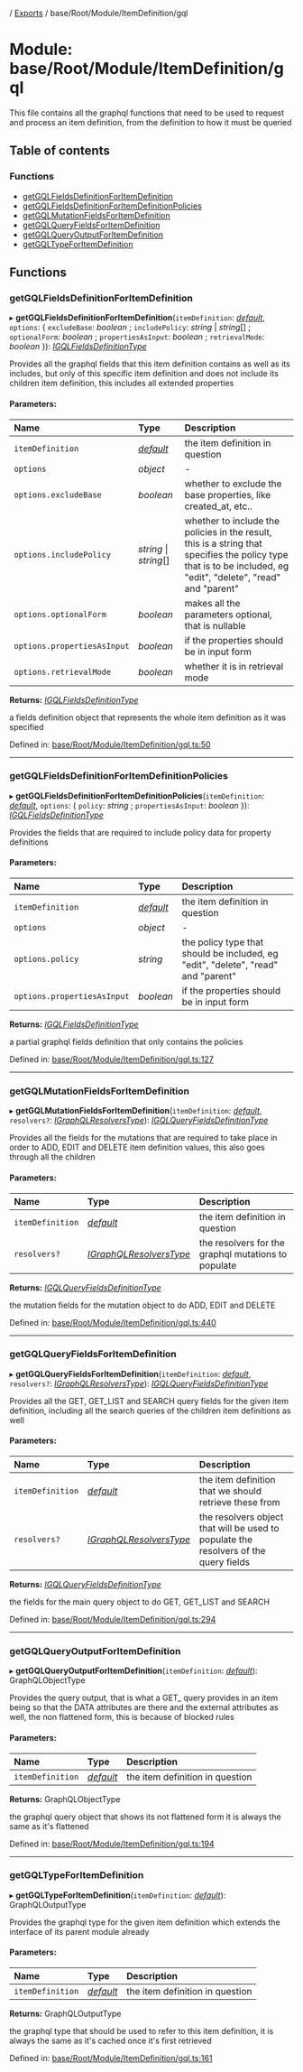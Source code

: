 [](../README.md) / [Exports](../modules.md) / base/Root/Module/ItemDefinition/gql

# Module: base/Root/Module/ItemDefinition/gql

This file contains all the graphql functions that need to be used to request
and process an item definition, from the definition to how it must be queried

## Table of contents

### Functions

- [getGQLFieldsDefinitionForItemDefinition](base_root_module_itemdefinition_gql.md#getgqlfieldsdefinitionforitemdefinition)
- [getGQLFieldsDefinitionForItemDefinitionPolicies](base_root_module_itemdefinition_gql.md#getgqlfieldsdefinitionforitemdefinitionpolicies)
- [getGQLMutationFieldsForItemDefinition](base_root_module_itemdefinition_gql.md#getgqlmutationfieldsforitemdefinition)
- [getGQLQueryFieldsForItemDefinition](base_root_module_itemdefinition_gql.md#getgqlqueryfieldsforitemdefinition)
- [getGQLQueryOutputForItemDefinition](base_root_module_itemdefinition_gql.md#getgqlqueryoutputforitemdefinition)
- [getGQLTypeForItemDefinition](base_root_module_itemdefinition_gql.md#getgqltypeforitemdefinition)

## Functions

### getGQLFieldsDefinitionForItemDefinition

▸ **getGQLFieldsDefinitionForItemDefinition**(`itemDefinition`: [*default*](../classes/base_root_module_itemdefinition.default.md), `options`: { `excludeBase`: *boolean* ; `includePolicy`: *string* \| *string*[] ; `optionalForm`: *boolean* ; `propertiesAsInput`: *boolean* ; `retrievalMode`: *boolean*  }): [*IGQLFieldsDefinitionType*](../interfaces/base_root_gql.igqlfieldsdefinitiontype.md)

Provides all the graphql fields that this item definition contains as well as its
includes, but only of this specific item definition and does not include its children item
definition, this includes all extended properties

#### Parameters:

Name | Type | Description |
:------ | :------ | :------ |
`itemDefinition` | [*default*](../classes/base_root_module_itemdefinition.default.md) | the item definition in question   |
`options` | *object* | - |
`options.excludeBase` | *boolean* | whether to exclude the base properties, like created_at, etc..   |
`options.includePolicy` | *string* \| *string*[] | whether to include the policies in the result, this is a string that specifies the policy type that is to be included, eg "edit", "delete", "read" and "parent"   |
`options.optionalForm` | *boolean* | makes all the parameters optional, that is nullable   |
`options.propertiesAsInput` | *boolean* | if the properties should be in input form   |
`options.retrievalMode` | *boolean* | whether it is in retrieval mode   |

**Returns:** [*IGQLFieldsDefinitionType*](../interfaces/base_root_gql.igqlfieldsdefinitiontype.md)

a fields definition object that represents the whole item definition as it was specified

Defined in: [base/Root/Module/ItemDefinition/gql.ts:50](https://github.com/onzag/itemize/blob/3efa2a4a/base/Root/Module/ItemDefinition/gql.ts#L50)

___

### getGQLFieldsDefinitionForItemDefinitionPolicies

▸ **getGQLFieldsDefinitionForItemDefinitionPolicies**(`itemDefinition`: [*default*](../classes/base_root_module_itemdefinition.default.md), `options`: { `policy`: *string* ; `propertiesAsInput`: *boolean*  }): [*IGQLFieldsDefinitionType*](../interfaces/base_root_gql.igqlfieldsdefinitiontype.md)

Provides the fields that are required to include policy data for property
definitions

#### Parameters:

Name | Type | Description |
:------ | :------ | :------ |
`itemDefinition` | [*default*](../classes/base_root_module_itemdefinition.default.md) | the item definition in question   |
`options` | *object* | - |
`options.policy` | *string* | the policy type that should be included, eg "edit", "delete", "read" and "parent"   |
`options.propertiesAsInput` | *boolean* | if the properties should be in input form   |

**Returns:** [*IGQLFieldsDefinitionType*](../interfaces/base_root_gql.igqlfieldsdefinitiontype.md)

a partial graphql fields definition that only contains the policies

Defined in: [base/Root/Module/ItemDefinition/gql.ts:127](https://github.com/onzag/itemize/blob/3efa2a4a/base/Root/Module/ItemDefinition/gql.ts#L127)

___

### getGQLMutationFieldsForItemDefinition

▸ **getGQLMutationFieldsForItemDefinition**(`itemDefinition`: [*default*](../classes/base_root_module_itemdefinition.default.md), `resolvers?`: [*IGraphQLResolversType*](../interfaces/base_root_gql.igraphqlresolverstype.md)): [*IGQLQueryFieldsDefinitionType*](../interfaces/base_root_gql.igqlqueryfieldsdefinitiontype.md)

Provides all the fields for the mutations that are required to take
place in order to ADD, EDIT and DELETE item definition values, this
also goes through all the children

#### Parameters:

Name | Type | Description |
:------ | :------ | :------ |
`itemDefinition` | [*default*](../classes/base_root_module_itemdefinition.default.md) | the item definition in question   |
`resolvers?` | [*IGraphQLResolversType*](../interfaces/base_root_gql.igraphqlresolverstype.md) | the resolvers for the graphql mutations to populate   |

**Returns:** [*IGQLQueryFieldsDefinitionType*](../interfaces/base_root_gql.igqlqueryfieldsdefinitiontype.md)

the mutation fields for the mutation object to do ADD, EDIT and DELETE

Defined in: [base/Root/Module/ItemDefinition/gql.ts:440](https://github.com/onzag/itemize/blob/3efa2a4a/base/Root/Module/ItemDefinition/gql.ts#L440)

___

### getGQLQueryFieldsForItemDefinition

▸ **getGQLQueryFieldsForItemDefinition**(`itemDefinition`: [*default*](../classes/base_root_module_itemdefinition.default.md), `resolvers?`: [*IGraphQLResolversType*](../interfaces/base_root_gql.igraphqlresolverstype.md)): [*IGQLQueryFieldsDefinitionType*](../interfaces/base_root_gql.igqlqueryfieldsdefinitiontype.md)

Provides all the GET, GET_LIST and SEARCH query fields for the given item definition, including
all the search queries of the children item definitions as well

#### Parameters:

Name | Type | Description |
:------ | :------ | :------ |
`itemDefinition` | [*default*](../classes/base_root_module_itemdefinition.default.md) | the item definition that we should retrieve these from   |
`resolvers?` | [*IGraphQLResolversType*](../interfaces/base_root_gql.igraphqlresolverstype.md) | the resolvers object that will be used to populate the resolvers of the query fields   |

**Returns:** [*IGQLQueryFieldsDefinitionType*](../interfaces/base_root_gql.igqlqueryfieldsdefinitiontype.md)

the fields for the main query object to do GET, GET_LIST and SEARCH

Defined in: [base/Root/Module/ItemDefinition/gql.ts:294](https://github.com/onzag/itemize/blob/3efa2a4a/base/Root/Module/ItemDefinition/gql.ts#L294)

___

### getGQLQueryOutputForItemDefinition

▸ **getGQLQueryOutputForItemDefinition**(`itemDefinition`: [*default*](../classes/base_root_module_itemdefinition.default.md)): GraphQLObjectType

Provides the query output, that is what a GET_ query provides in an item
being so that the DATA attributes are there and the external attributes
as well, the non flattened form, this is because of blocked rules

#### Parameters:

Name | Type | Description |
:------ | :------ | :------ |
`itemDefinition` | [*default*](../classes/base_root_module_itemdefinition.default.md) | the item definition in question   |

**Returns:** GraphQLObjectType

the graphql query object that shows its not flattened form it is always
the same as it's flattened

Defined in: [base/Root/Module/ItemDefinition/gql.ts:194](https://github.com/onzag/itemize/blob/3efa2a4a/base/Root/Module/ItemDefinition/gql.ts#L194)

___

### getGQLTypeForItemDefinition

▸ **getGQLTypeForItemDefinition**(`itemDefinition`: [*default*](../classes/base_root_module_itemdefinition.default.md)): GraphQLOutputType

Provides the graphql type for the given item definition which
extends the interface of its parent module already

#### Parameters:

Name | Type | Description |
:------ | :------ | :------ |
`itemDefinition` | [*default*](../classes/base_root_module_itemdefinition.default.md) | the item definition in question   |

**Returns:** GraphQLOutputType

the graphql type that should be used to refer to this item definition, it is always
the same as it's cached once it's first retrieved

Defined in: [base/Root/Module/ItemDefinition/gql.ts:161](https://github.com/onzag/itemize/blob/3efa2a4a/base/Root/Module/ItemDefinition/gql.ts#L161)
